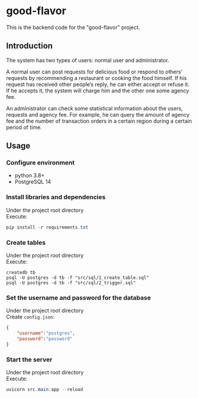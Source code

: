 # good-flavor
This is the backend code for the "good-flavor" project.

## Introduction
The system has two types of users: normal user and administrator. 

A normal user can post requests for delicious food or respond to others’ requests by recommending a restaurant or cooking the food himself. If his request has received other people’s reply, he can either accept or refuse it. If he accepts it, the system will charge him and the other one some agency fee.

An administrator can check some statistical information about the users, requests and agency fee. For example, he can query the amount of agency fee and the number of transaction orders in a certain region during a certain period of time.

## Usage

### Configure environment
* python 3.8+
* PostgreSQL 14

### Install libraries and dependencies
Under the project root directory<br>
Execute:
```powershell
pip install -r requirements.txt
```
### Create tables
Under the project root directory<br>
Execute:
```shell
createdb tb
psql -U postgres -d tb -f "src/sql/1_create_table.sql" 
psql -U postgres -d tb -f "src/sql/2_trigger.sql"
```
### Set the username and password for the database
Under the project root directory<br>
Create `config.json`:
```json
{
	"username":"postgres",
	"password":"password"
}
```
### Start the server
Under the project root directory<br>
Execute:
```powershell
uvicorn src.main:app --reload 
```

